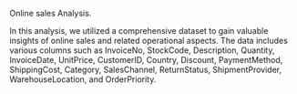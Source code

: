 Online sales Analysis.

In this analysis, we utilized a comprehensive dataset to gain valuable insights of online sales and related operational aspects. The data includes various columns such as InvoiceNo, StockCode, Description, Quantity, InvoiceDate, UnitPrice, CustomerID, Country, Discount, PaymentMethod, ShippingCost, Category, SalesChannel, ReturnStatus, ShipmentProvider, WarehouseLocation, and OrderPriority.
